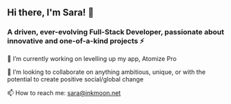 ## Hi there, I'm Sara! 👋

### A driven, ever-evolving Full-Stack Developer, passionate about innovative and one-of-a-kind projects :zap:

🔭 I’m currently working on levelling up my app, Atomize Pro

👯 I’m looking to collaborate on anything ambitious, unique, or with the potential to create positive social/global change

📫 How to reach me: sara@inkmoon.net
